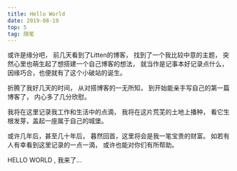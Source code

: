 ```yaml
---
title: Hello World
date: 2019-08-19
top: 5
tag: 随笔
---
```

或许是缘分吧，
前几天看到了Litten的博客，
找到了一个我比较中意的主题，
突然心里也萌生起了想搭建一个自己博客的想法，
就当作是记事本好记录点什么，
因缘巧合，也便就有了这个小破站的诞生。

<!-- more -->

折腾了我好几天的时间，
从对搭博客的一无所知，
到开始能亲手写自己的第一篇博客了，
内心多了几分欣慰。

我将在这里记录我工作和生活中的点滴，
我将在这片荒芜的土地上播种，
看它生根发芽，盖起一座属于自己的城堡。

或许几年后，甚至几十年后，
暮然回首，这里将会是我一笔宝贵的财富。
如若有人有幸看到这里记录的一点一滴，
或许也能对你们有所帮助。

HELLO WORLD , 我来了...
